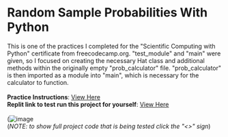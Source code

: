 # Random Sample Probabilities With Python
This is one of the practices I completed for the "Scientific Computing with Python" certificate from freecodecamp.org. "test_module" and "main" were given, so I focused on creating the necessary Hat class and additional methods within the originally empty "prob_calculator" file. "prob_calculator" is then imported as a module into "main", which is necessary for the calculator to function. <br><br>
**Practice Instructions**: [View Here](https://www.freecodecamp.org/learn/scientific-computing-with-python/scientific-computing-with-python-projects/probability-calculator) <br>
**Replit link to test run this project for yourself**: [View Here](https://replit.com/@sebastian-huynh/probability-calculator-project) <br><br>
(![image](https://github.com/sebastian-huynh/rs_probability_calculator/assets/147793356/ea8e1912-6b1a-4608-95ee-c2ff965b79e7) <br>
(_NOTE: to show full project code that is being tested click the "<>" sign_)
